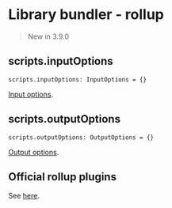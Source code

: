 # Library bundler - rollup

> New in 3.9.0

## scripts.inputOptions

`scripts.inputOptions: InputOptions = {}`

[Input options](https://rollupjs.org/guide/en/#inputoptions-object).

## scripts.outputOptions

`scripts.outputOptions: OutputOptions = {}`

[Output options](https://rollupjs.org/guide/en/#outputoptions-object).

## Official rollup plugins

See [here](https://github.com/rollup/plugins#plugins-found-here).
